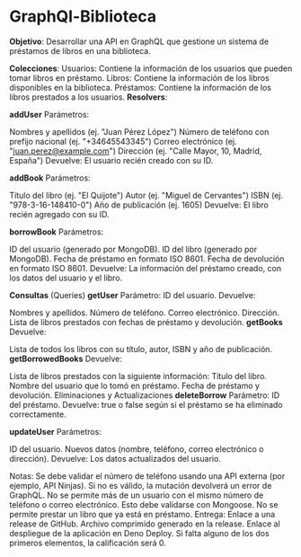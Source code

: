 # GraphQl-Biblioteca
**Objetivo**:
Desarrollar una API en GraphQL que gestione un sistema de préstamos de libros en una biblioteca.

**Colecciones**:
Usuarios: Contiene la información de los usuarios que pueden tomar libros en préstamo.
Libros: Contiene la información de los libros disponibles en la biblioteca.
Préstamos: Contiene la información de los libros prestados a los usuarios.
**Resolvers**:

**addUser**
Parámetros:

Nombres y apellidos (ej. "Juan Pérez López")
Número de teléfono con prefijo nacional (ej. "+34645543345")
Correo electrónico (ej. "juan.perez@example.com")
Dirección (ej. "Calle Mayor, 10, Madrid, España")
Devuelve: El usuario recién creado con su ID.

**addBook**
Parámetros:

Título del libro (ej. "El Quijote")
Autor (ej. "Miguel de Cervantes")
ISBN (ej. "978-3-16-148410-0")
Año de publicación (ej. 1605)
Devuelve: El libro recién agregado con su ID.

**borrowBook**
Parámetros:

ID del usuario (generado por MongoDB).
ID del libro (generado por MongoDB).
Fecha de préstamo en formato ISO 8601.
Fecha de devolución en formato ISO 8601.
Devuelve: La información del préstamo creado, con los datos del usuario y el libro.

**Consultas** (Queries)
**getUser**
Parámetro: ID del usuario.
Devuelve:

Nombres y apellidos.
Número de teléfono.
Correo electrónico.
Dirección.
Lista de libros prestados con fechas de préstamo y devolución.
**getBooks**
Devuelve:

Lista de todos los libros con su título, autor, ISBN y año de publicación.
**getBorrowedBooks**
Devuelve:

Lista de libros prestados con la siguiente información:
Título del libro.
Nombre del usuario que lo tomó en préstamo.
Fecha de préstamo y devolución.
Eliminaciones y Actualizaciones
**deleteBorrow**
Parámetro: ID del préstamo.
Devuelve: true o false según si el préstamo se ha eliminado correctamente.

**updateUser**
Parámetros:

ID del usuario.
Nuevos datos (nombre, teléfono, correo electrónico o dirección).
Devuelve: Los datos actualizados del usuario.

Notas:
Se debe validar el número de teléfono usando una API externa (por ejemplo, API Ninjas). Si no es válido, la mutación devolverá un error de GraphQL.
No se permite más de un usuario con el mismo número de teléfono o correo electrónico. Esto debe validarse con Mongoose.
No se permite prestar un libro que ya está en préstamo.
Entrega:
Enlace a una release de GitHub.
Archivo comprimido generado en la release.
Enlace al despliegue de la aplicación en Deno Deploy.
Si falta alguno de los dos primeros elementos, la calificación será 0.
